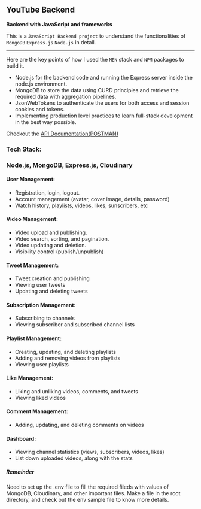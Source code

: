 ## YouTube Backend

**Backend with JavaScript and frameworks**

This is a `JavaScript Backend project` to understand the functionalities of `MongoDB` `Express.js` `Node.js` in detail.

---

Here are the key points of how I used the `MEN` stack and `NPM` packages to build it.

-   Node.js for the backend code and running the Express server inside the node.js environment.
-   MongoDB to store the data using CURD principles and retrieve the required data with aggregation pipelines.
-   JsonWebTokens to authenticate the users for both access and session cookies and tokens.
-   Implementing production level practices to learn full-stack development in the best way possible.

Checkout the [API Documentation(POSTMAN)](https://documenter.getpostman.com/view/31485938/2sA2r6Z5TL)

### Tech Stack:

### Node.js, MongoDB, Express.js, Cloudinary

#### User Management:

-   Registration, login, logout.
-   Account management (avatar, cover image, details, password)
-   Watch history, playlists, videos, likes, sunscribers, etc

#### Video Management:

-   Video upload and publishing.
-   Video search, sorting, and pagination.
-   Video updating and deletion.
-   Visibility control (publish/unpublish)

#### Tweet Management:

-   Tweet creation and publishing
-   Viewing user tweets
-   Updating and deleting tweets

#### Subscription Management:

-   Subscribing to channels
-   Viewing subscriber and subscribed channel lists

#### Playlist Management:

-   Creating, updating, and deleting playlists
-   Adding and removing videos from playlists
-   Viewing user playlists

#### Like Management:

-   Liking and unliking videos, comments, and tweets
-   Viewing liked videos

#### Comment Management:

-   Adding, updating, and deleting comments on videos

#### Dashboard:

-   Viewing channel statistics (views, subscribers, videos, likes)
-   List down uploaded videos, along with the stats

##### Remainder

Need to set up the .env file to fill the required fileds with values of MongoDB, Cloudinary, and other important files. Make a file in the root directory, and check out the env sample file to know more details.
